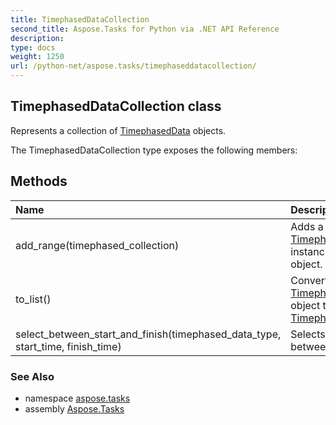 ```yaml
---
title: TimephasedDataCollection
second_title: Aspose.Tasks for Python via .NET API Reference
description: 
type: docs
weight: 1250
url: /python-net/aspose.tasks/timephaseddatacollection/
---
```


## TimephasedDataCollection class

Represents a collection of [TimephasedData](/tasks/python-net/aspose.tasks/timephaseddata/) objects.

The TimephasedDataCollection type exposes the following members:
## Methods
| Name | Description |
| :- | :- |
|add_range(timephased_collection)|Adds a collection of [TimephasedData](/tasks/python-net/aspose.tasks/timephaseddata/) instances to this collection object.|
|to_list()|Converts the [TimephasedDataCollection](/tasks/python-net/aspose.tasks/timephaseddatacollection/) object to a list of [TimephasedData](/tasks/python-net/aspose.tasks/timephaseddata/) objects.|
|select_between_start_and_finish(timephased_data_type, start_time, finish_time)|Selects all time phases between|

### See Also

* namespace [aspose.tasks](/tasks/python-net/aspose.tasks/)
* assembly [Aspose.Tasks](/tasks/python-net/)

